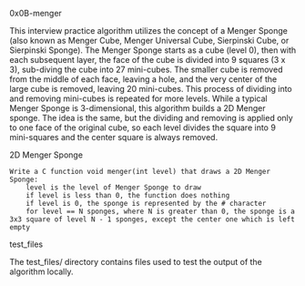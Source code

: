 0x0B-menger

This interview practice algorithm utilizes the concept of a Menger Sponge (also known as Menger Cube, Menger Universal Cube, Sierpinski Cube, or Sierpinski Sponge). The Menger Sponge starts as a cube (level 0), then with each subsequent layer, the face of the cube is divided into 9 squares (3 x 3), sub-diving the cube into 27 mini-cubes. The smaller cube is removed from the middle of each face, leaving a hole, and the very center of the large cube is removed, leaving 20 mini-cubes. This process of dividing into and removing mini-cubes is repeated for more levels. While a typical Menger Sponge is 3-dimensional, this algorithm builds a 2D Menger sponge. The idea is the same, but the dividing and removing is applied only to one face of the original cube, so each level divides the square into 9 mini-squares and the center square is always removed.

2D Menger Sponge

    Write a C function void menger(int level) that draws a 2D Menger Sponge:
        level is the level of Menger Sponge to draw
        if level is less than 0, the function does nothing
        if level is 0, the sponge is represented by the # character
        for level == N sponges, where N is greater than 0, the sponge is a 3x3 square of level N - 1 sponges, except the center one which is left empty

test_files

The test_files/ directory contains files used to test the output of the algorithm locally.
